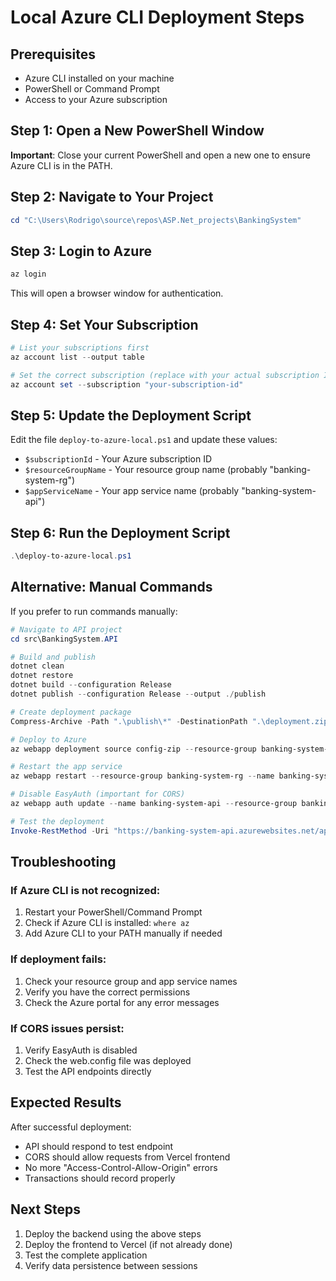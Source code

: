 # Local Azure CLI Deployment Steps

## Prerequisites
- Azure CLI installed on your machine
- PowerShell or Command Prompt
- Access to your Azure subscription

## Step 1: Open a New PowerShell Window
**Important**: Close your current PowerShell and open a new one to ensure Azure CLI is in the PATH.

## Step 2: Navigate to Your Project
```powershell
cd "C:\Users\Rodrigo\source\repos\ASP.Net_projects\BankingSystem"
```

## Step 3: Login to Azure
```powershell
az login
```
This will open a browser window for authentication.

## Step 4: Set Your Subscription
```powershell
# List your subscriptions first
az account list --output table

# Set the correct subscription (replace with your actual subscription ID)
az account set --subscription "your-subscription-id"
```

## Step 5: Update the Deployment Script
Edit the file `deploy-to-azure-local.ps1` and update these values:
- `$subscriptionId` - Your Azure subscription ID
- `$resourceGroupName` - Your resource group name (probably "banking-system-rg")
- `$appServiceName` - Your app service name (probably "banking-system-api")

## Step 6: Run the Deployment Script
```powershell
.\deploy-to-azure-local.ps1
```

## Alternative: Manual Commands
If you prefer to run commands manually:

```powershell
# Navigate to API project
cd src\BankingSystem.API

# Build and publish
dotnet clean
dotnet restore
dotnet build --configuration Release
dotnet publish --configuration Release --output ./publish

# Create deployment package
Compress-Archive -Path ".\publish\*" -DestinationPath ".\deployment.zip" -Force

# Deploy to Azure
az webapp deployment source config-zip --resource-group banking-system-rg --name banking-system-api --src .\deployment.zip

# Restart the app service
az webapp restart --resource-group banking-system-rg --name banking-system-api

# Disable EasyAuth (important for CORS)
az webapp auth update --name banking-system-api --resource-group banking-system-rg --enabled false

# Test the deployment
Invoke-RestMethod -Uri "https://banking-system-api.azurewebsites.net/api/test-simple" -Method GET
```

## Troubleshooting

### If Azure CLI is not recognized:
1. Restart your PowerShell/Command Prompt
2. Check if Azure CLI is installed: `where az`
3. Add Azure CLI to your PATH manually if needed

### If deployment fails:
1. Check your resource group and app service names
2. Verify you have the correct permissions
3. Check the Azure portal for any error messages

### If CORS issues persist:
1. Verify EasyAuth is disabled
2. Check the web.config file was deployed
3. Test the API endpoints directly

## Expected Results
After successful deployment:
- API should respond to test endpoint
- CORS should allow requests from Vercel frontend
- No more "Access-Control-Allow-Origin" errors
- Transactions should record properly

## Next Steps
1. Deploy the backend using the above steps
2. Deploy the frontend to Vercel (if not already done)
3. Test the complete application
4. Verify data persistence between sessions
